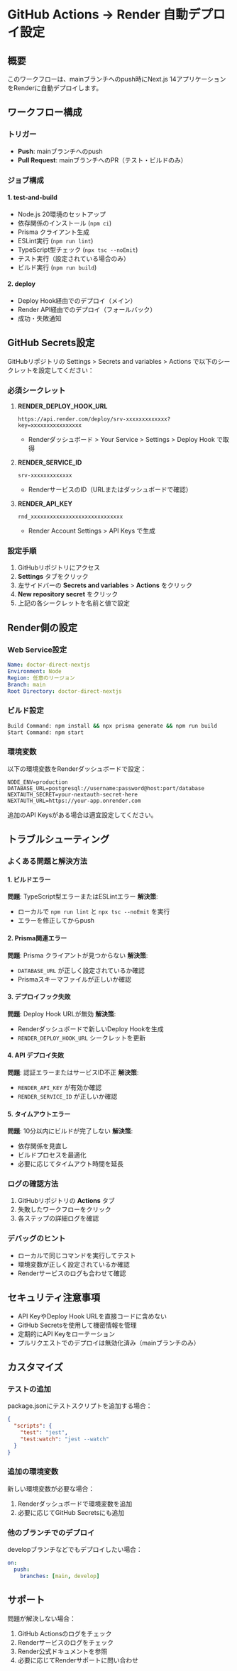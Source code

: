 # GitHub Actions → Render 自動デプロイ設定

## 概要
このワークフローは、mainブランチへのpush時にNext.js 14アプリケーションをRenderに自動デプロイします。

## ワークフロー構成

### トリガー
- **Push**: mainブランチへのpush
- **Pull Request**: mainブランチへのPR（テスト・ビルドのみ）

### ジョブ構成

#### 1. test-and-build
- Node.js 20環境のセットアップ
- 依存関係のインストール (`npm ci`)
- Prisma クライアント生成
- ESLint実行 (`npm run lint`)
- TypeScript型チェック (`npx tsc --noEmit`)
- テスト実行（設定されている場合のみ）
- ビルド実行 (`npm run build`)

#### 2. deploy
- Deploy Hook経由でのデプロイ（メイン）
- Render API経由でのデプロイ（フォールバック）
- 成功・失敗通知

## GitHub Secrets設定

GitHubリポジトリの Settings > Secrets and variables > Actions で以下のシークレットを設定してください：

### 必須シークレット

1. **RENDER_DEPLOY_HOOK_URL**
   ```
   https://api.render.com/deploy/srv-xxxxxxxxxxxxx?key=xxxxxxxxxxxxxxxx
   ```
   - Renderダッシュボード > Your Service > Settings > Deploy Hook で取得

2. **RENDER_SERVICE_ID**
   ```
   srv-xxxxxxxxxxxxx
   ```
   - RenderサービスのID（URLまたはダッシュボードで確認）

3. **RENDER_API_KEY**
   ```
   rnd_xxxxxxxxxxxxxxxxxxxxxxxxxxxxx
   ```
   - Render Account Settings > API Keys で生成

### 設定手順

1. GitHubリポジトリにアクセス
2. **Settings** タブをクリック
3. 左サイドバーの **Secrets and variables** > **Actions** をクリック
4. **New repository secret** をクリック
5. 上記の各シークレットを名前と値で設定

## Render側の設定

### Web Service設定
```yaml
Name: doctor-direct-nextjs
Environment: Node
Region: 任意のリージョン
Branch: main
Root Directory: doctor-direct-nextjs
```

### ビルド設定
```bash
Build Command: npm install && npx prisma generate && npm run build
Start Command: npm start
```

### 環境変数
以下の環境変数をRenderダッシュボードで設定：

```
NODE_ENV=production
DATABASE_URL=postgresql://username:password@host:port/database
NEXTAUTH_SECRET=your-nextauth-secret-here
NEXTAUTH_URL=https://your-app.onrender.com
```

追加のAPI Keysがある場合は適宜設定してください。

## トラブルシューティング

### よくある問題と解決方法

#### 1. ビルドエラー
**問題**: TypeScript型エラーまたはESLintエラー
**解決策**: 
- ローカルで `npm run lint` と `npx tsc --noEmit` を実行
- エラーを修正してからpush

#### 2. Prisma関連エラー
**問題**: Prisma クライアントが見つからない
**解決策**:
- `DATABASE_URL` が正しく設定されているか確認
- Prismaスキーマファイルが正しいか確認

#### 3. デプロイフック失敗
**問題**: Deploy Hook URLが無効
**解決策**:
- Renderダッシュボードで新しいDeploy Hookを生成
- `RENDER_DEPLOY_HOOK_URL` シークレットを更新

#### 4. API デプロイ失敗
**問題**: 認証エラーまたはサービスID不正
**解決策**:
- `RENDER_API_KEY` が有効か確認
- `RENDER_SERVICE_ID` が正しいか確認

#### 5. タイムアウトエラー
**問題**: 10分以内にビルドが完了しない
**解決策**:
- 依存関係を見直し
- ビルドプロセスを最適化
- 必要に応じてタイムアウト時間を延長

### ログの確認方法

1. GitHubリポジトリの **Actions** タブ
2. 失敗したワークフローをクリック
3. 各ステップの詳細ログを確認

### デバッグのヒント

- ローカルで同じコマンドを実行してテスト
- 環境変数が正しく設定されているか確認
- Renderサービスのログも合わせて確認

## セキュリティ注意事項

- API KeyやDeploy Hook URLを直接コードに含めない
- GitHub Secretsを使用して機密情報を管理
- 定期的にAPI Keyをローテーション
- プルリクエストでのデプロイは無効化済み（mainブランチのみ）

## カスタマイズ

### テストの追加
package.jsonにテストスクリプトを追加する場合：
```json
{
  "scripts": {
    "test": "jest",
    "test:watch": "jest --watch"
  }
}
```

### 追加の環境変数
新しい環境変数が必要な場合：
1. Renderダッシュボードで環境変数を追加
2. 必要に応じてGitHub Secretsにも追加

### 他のブランチでのデプロイ
developブランチなどでもデプロイしたい場合：
```yaml
on:
  push:
    branches: [main, develop]
```

## サポート

問題が解決しない場合：
1. GitHub Actionsのログをチェック
2. Renderサービスのログをチェック
3. Render公式ドキュメントを参照
4. 必要に応じてRenderサポートに問い合わせ